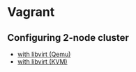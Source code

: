 # Vagrant

## Configuring 2-node cluster

* [with libvirt (Qemu)](doc/HowToUse_with_Qemu.md)
* [with libvirt (KVM)](doc/HowToUse_with_KVM.md)
